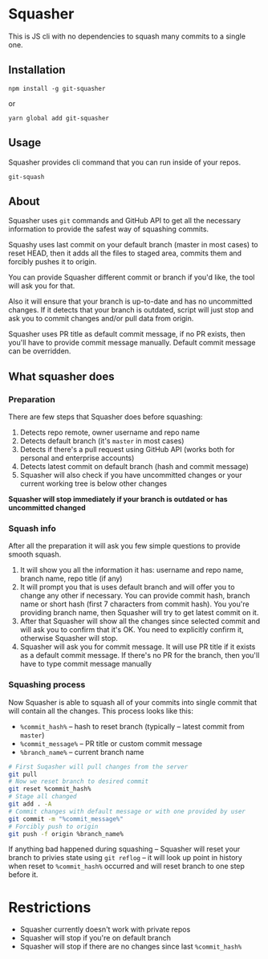 # Squasher

This is JS cli with no dependencies to squash many commits to a single one.

## Installation

```
npm install -g git-squasher
```

or

```
yarn global add git-squasher
```

## Usage

Squasher provides cli command that you can run inside of your repos.

```
git-squash
```

## About

Squasher uses `git` commands and GitHub API to get all the necessary information
to provide the safest way of squashing commits.

Squashy uses last commit on your default branch (master in most cases) to reset
HEAD, then it adds all the files to staged area, commits them and forcibly pushes
it to origin.

You can provide Squasher different commit or branch if you'd like, the tool will
ask you for that.

Also it will ensure that your branch is up-to-date and has no uncommitted
changes. If it detects that your branch is outdated, script will just stop and
ask you to commit changes and/or pull data from origin.

Squasher uses PR title as default commit message, if no PR exists, then you'll
have to provide commit message manually. Default commit message can be overridden.

## What squasher does

### Preparation

There are few steps that Squasher does before squashing:

1. Detects repo remote, owner username and repo name
2. Detects default branch (it's `master` in most cases)
3. Detects if there's a pull request using GitHub API (works both for personal and enterprise accounts)
4. Detects latest commit on default branch (hash and commit message)
4. Squasher will also check if you have uncommitted changes or your current working tree is below other changes

**Squasher will stop immediately if your branch is outdated or has uncommitted changed**

### Squash info

After all the preparation it will ask you few simple questions to provide smooth squash.

1. It will show you all the information it has: username and repo name, branch name, repo title (if any)
2. It will prompt you that is uses default branch and will offer you to change any other if necessary. You can provide commit hash, branch name or short hash (first 7 characters from commit hash). You you're providing branch name, then Squasher will try to get latest commit on it.
3. After that Squasher will show all the changes since selected commit and will ask you to confirm that it's OK. You need to explicitly confirm it, otherwise Squasher will stop.
4. Squasher will ask you for commit message. It will use PR title if it exists as a default commit message. If there's no PR for the branch, then you'll have to type commit message manually

### Squashing process

Now Squasher is able to squash all of your commits into single commit that will contain all the changes. This process looks like this:

- `%commit_hash%` – hash to reset branch (typically – latest commit from `master`)
- `%commit_message%` – PR title or custom commit message
- `%branch_name%` – current branch name

```bash
# First Suqasher will pull changes from the server
git pull
# Now we reset branch to desired commit
git reset %commit_hash%
# Stage all changed
git add . -A
# Commit changes with default message or with one provided by user
git commit -m "%commit_message%"
# Forcibly push to origin
git push -f origin %branch_name%
```

If anything bad happened during squashing – Squasher will reset your branch to privies state using `git reflog` – it will look up point in history when reset to `%commit_hash%` occurred and will reset branch to one step before it.

# Restrictions

* Squasher currently doesn't work with private repos
* Squasher will stop if you're on default branch
* Squasher will stop if there are no changes since last `%commit_hash%`
